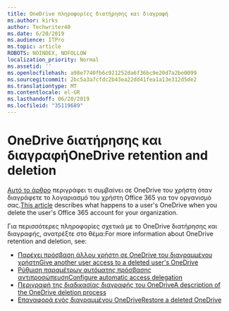 ```yaml
---
title: OneDrive πληροφορίες διατήρησης και διαγραφή
ms.author: kirks
author: Techwriter40
ms.date: 6/20/2019
ms.audience: ITPro
ms.topic: article
ROBOTS: NOINDEX, NOFOLLOW
localization_priority: Normal
ms.assetid: ''
ms.openlocfilehash: a98e7740fb6c921252da6f36bc9e20d7a2be0099
ms.sourcegitcommit: 2bc5a3a7cfdc2b43ea22dd41fea1a13e312d5de2
ms.translationtype: MT
ms.contentlocale: el-GR
ms.lasthandoff: 06/20/2019
ms.locfileid: "35119689"
---
```

# <a name="onedrive-retention-and-deletion"></a><span data-ttu-id="340af-102">OneDrive διατήρησης και διαγραφή</span><span class="sxs-lookup"><span data-stu-id="340af-102">OneDrive retention and deletion</span></span>

<span data-ttu-id="340af-103">[Αυτό το άρθρο](https://docs.microsoft.com/onedrive/restore-deleted-onedrive) περιγράφει τι συμβαίνει σε OneDrive του χρήστη όταν διαγράφετε το λογαριασμό του χρήστη Office 365 για τον οργανισμό σας.</span><span class="sxs-lookup"><span data-stu-id="340af-103">[This article](https://docs.microsoft.com/onedrive/restore-deleted-onedrive) describes what happens to a user's OneDrive when you delete the user's Office 365 account for your organization.</span></span>

<span data-ttu-id="340af-104">Για περισσότερες πληροφορίες σχετικά με το OneDrive διατήρησης και διαγραφής, ανατρέξτε στο θέμα:</span><span class="sxs-lookup"><span data-stu-id="340af-104">For more information about OneDrive retention and deletion, see:</span></span>

- [<span data-ttu-id="340af-105">Παρέχει πρόσβαση άλλου χρήστη σε OneDrive του διαγραμμένου χρήστη</span><span class="sxs-lookup"><span data-stu-id="340af-105">Give another user access to a deleted user's OneDrive</span></span>](https://docs.microsoft.com/onedrive/retention-and-deletion#give-another-user-access-to-a-deleted-users-onedrive)
- [<span data-ttu-id="340af-106">Ρύθμιση παραμέτρων αυτόματης πρόσβασης αντιπροσώπευση</span><span class="sxs-lookup"><span data-stu-id="340af-106">Configure automatic access delegation</span></span>](https://docs.microsoft.com/onedrive/retention-and-deletion#configure-automatic-access-delegation)
- [<span data-ttu-id="340af-107">Περιγραφή της διαδικασίας διαγραφής του OneDrive</span><span class="sxs-lookup"><span data-stu-id="340af-107">A description of the OneDrive deletion process</span></span>](https://docs.microsoft.com/onedrive/retention-and-deletion#the-onedrive-deletion-process)
- [<span data-ttu-id="340af-108">Επαναφορά ενός διαγραμμένου OneDrive</span><span class="sxs-lookup"><span data-stu-id="340af-108">Restore a deleted OneDrive</span></span>](https://docs.microsoft.com/onedrive/retention-and-deletion#configure-automatic-access-delegation)
